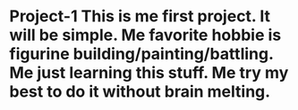 # Project-1 This is me first project. It will be simple. Me favorite hobbie is figurine building/painting/battling. Me just learning this stuff. Me try my best to do it without brain melting. 
